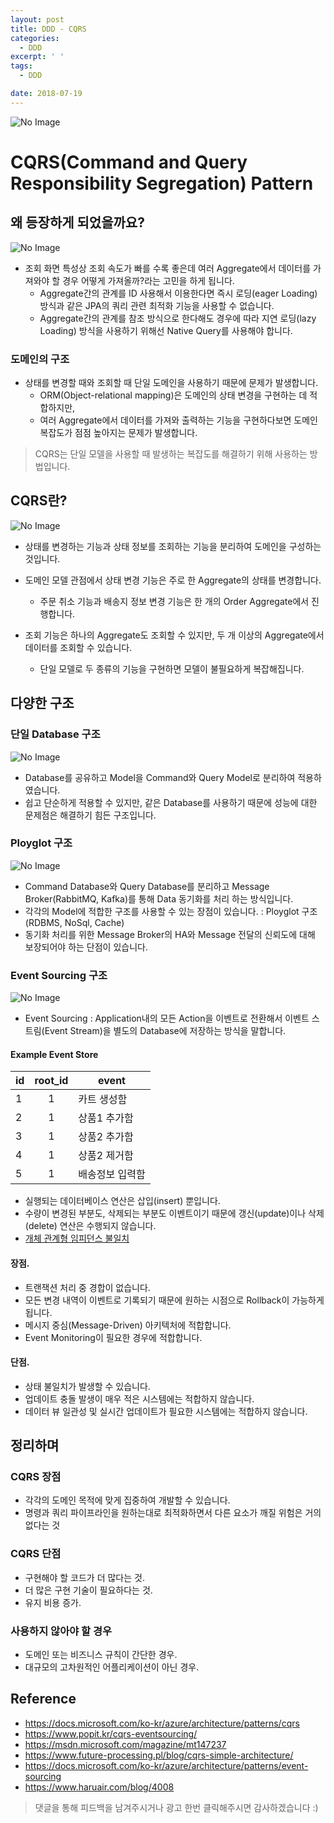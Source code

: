 ```yaml
---
layout: post
title: DDD - CQRS
categories:
  - DDD
excerpt: ' '
tags:
  - DDD

date: 2018-07-19
---
```


![No Image](/assets/logo/ddd.png)

# CQRS(Command and Query Responsibility Segregation) Pattern

## 왜 등장하게 되었을까요?
![No Image](/assets/posts/20180719/1.png)

- 조회 화면 특성상 조회 속도가 빠를 수록 좋은데 여러 Aggregate에서 데이터를 가져와야 할 경우 어떻게 가져올까?라는 고민을 하게 됩니다.
    - Aggregate간의 관계를 ID 사용해서 이용한다면 즉시 로딩(eager Loading) 방식과 같은 JPA의 쿼리 관련 최적화 기능을 사용할 수 없습니다.
    - Aggregate간의 관계를 참조 방식으로 한다해도 경우에 따라 지연 로딩(lazy Loading) 방식을 사용하기 위해선 Native Query를 사용해야 합니다.

### 도메인의 구조
- 상태를 변경할 때와 조회할 때 단일 도메인을 사용하기 때문에 문제가 발생합니다.
    - ORM(Object-relational mapping)은 도메인의 상태 변경을 구현하는 데 적합하지만,
    - 여러 Aggregate에서 데이터를 가져와 출력하는 기능을 구현하다보면 도메인 복잡도가 점점 높아지는 문제가 발생합니다.

> CQRS는 단일 모델을 사용할 때 발생하는 복잡도를 해결하기 위해 사용하는 방법입니다.

## CQRS란?
![No Image](/assets/posts/20180719/2.png)

- 상태를 변경하는 기능과 상태 정보를 조회하는 기능을 분리하여 도메인을 구성하는 것입니다.

- 도메인 모델 관점에서 상태 변경 기능은 주로 한 Aggregate의 상태를 변경합니다.
    - 주문 취소 기능과 배송지 정보 변경 기능은 한 개의 Order Aggregate에서 진행합니다.
- 조회 기능은 하나의 Aggregate도 조회할 수 있지만, 두 개 이상의 Aggregate에서 데이터를 조회할 수 있습니다.
    - 단일 모델로 두 종류의 기능을 구현하면 모델이 불필요하게 복잡해집니다.

## 다양한 구조
### 단일 Database 구조
![No Image](/assets/posts/20180719/3.png)
- Database를 공유하고 Model을 Command와 Query Model로 분리하여 적용하였습니다.
- 쉽고 단순하게 적용할 수 있지만, 같은 Database를 사용하기 때문에 성능에 대한 문제점은 해결하기 힘든 구조입니다.

### Ployglot 구조
![No Image](/assets/posts/20180719/4.png)
- Command Database와 Query Database를 분리하고 Message Broker(RabbitMQ, Kafka)를 통해 Data 동기화를 처리 하는 방식입니다.
- 각각의 Model에 적합한 구조를 사용할 수 있는 장점이 있습니다. : Ployglot 구조(RDBMS, NoSql, Cache)
- 동기화 처리를 위한 Message Broker의 HA와 Message 전달의 신뢰도에 대해 보장되어야 하는 단점이 있습니다.

### Event Sourcing 구조
![No Image](/assets/posts/20180719/5.png)
- Event Sourcing : Application내의 모든 Action을 이벤트로 전환해서 이벤트 스트림(Event Stream)을 별도의 Database에 저장하는 방식을 말합니다. 

#### Example Event Store

 id	| root_id | event
---- | :--: | ----
 1 | 1 | 카트 생성함
 2 | 1 | 상품1 추가함
 3 | 1 | 상품2 추가함
 4 | 1 | 상품2 제거함
 5 | 1 | 배송정보 입력함

- 실행되는 데이터베이스 연산은 삽입(insert) 뿐입니다. 
- 수량이 변경된 부분도, 삭제되는 부분도 이벤트이기 때문에 갱신(update)이나 삭제(delete) 연산은 수행되지 않습니다.
- [개체 관계형 임피던스 불일치](https://en.wikipedia.org/wiki/Object-relational_impedance_mismatch)

#### 장점.
- 트랜잭션 처리 중 경합이 없습니다.
- 모든 변경 내역이 이벤트로 기록되기 때문에 원하는 시점으로 Rollback이 가능하게 됩니다.
- 메시지 중심(Message-Driven) 아키텍처에 적합합니다.
- Event Monitoring이 필요한 경우에 적합합니다.

#### 단점.
- 상태 불일치가 발생할 수 있습니다.
- 업데이트 충돌 발생이 매우 적은 시스템에는 적합하지 않습니다.
- 데이터 뷰 일관성 및 실시간 업데이트가 필요한 시스템에는 적합하지 않습니다.

## 정리하며
### CQRS 장점
- 각각의 도메인 목적에 맞게 집중하여 개발할 수 있습니다.
- 명령과 쿼리 파이프라인을 원하는대로 최적화하면서 다른 요소가 깨질 위험은 거의 없다는 것
    
### CQRS 단점
- 구현해야 할 코드가 더 많다는 것.
- 더 많은 구현 기술이 필요하다는 것.
- 유지 비용 증가.

### 사용하지 않아야 할 경우
- 도메인 또는 비즈니스 규칙이 간단한 경우.
- 대규모의 고차원적인 어플리케이션이 아닌 경우.

## Reference
- <https://docs.microsoft.com/ko-kr/azure/architecture/patterns/cqrs>
- <https://www.popit.kr/cqrs-eventsourcing/>
- <https://msdn.microsoft.com/magazine/mt147237>
- <https://www.future-processing.pl/blog/cqrs-simple-architecture/>
- <https://docs.microsoft.com/ko-kr/azure/architecture/patterns/event-sourcing>
- <https://www.haruair.com/blog/4008>

> 댓글을 통해 피드백을 남겨주시거나 광고 한번 클릭해주시면 감사하겠습니다 :)